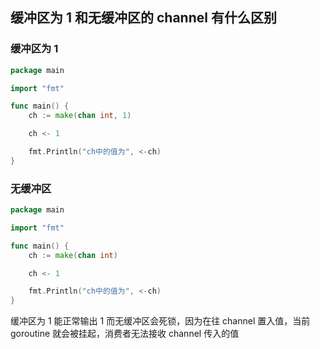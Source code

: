 ## 缓冲区为 1 和无缓冲区的 channel 有什么区别

### 缓冲区为 1

```go
package main

import "fmt"

func main() {
	ch := make(chan int, 1)

	ch <- 1

	fmt.Println("ch中的值为", <-ch)
}
```

### 无缓冲区

```go
package main

import "fmt"

func main() {
	ch := make(chan int)

	ch <- 1

	fmt.Println("ch中的值为", <-ch)
}
```

缓冲区为 1 能正常输出 1
而无缓冲区会死锁，因为在往 channel 置入值，当前 goroutine 就会被挂起，消费者无法接收 channel 传入的值
